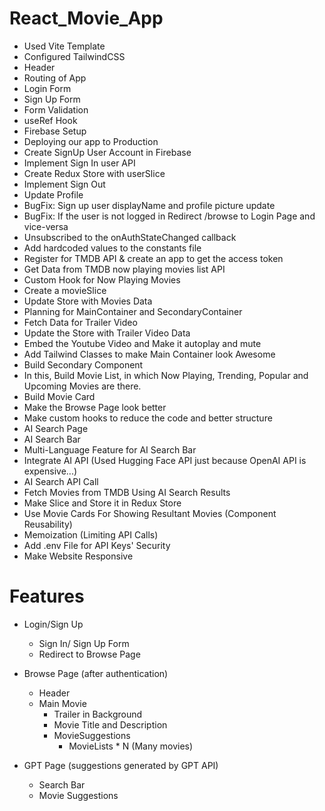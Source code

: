 # React_Movie_App

- Used Vite Template
- Configured TailwindCSS
- Header
- Routing of App
- Login Form
- Sign Up Form
- Form Validation
- useRef Hook
- Firebase Setup
- Deploying our app to Production
- Create SignUp User Account in Firebase
- Implement Sign In user API
- Create Redux Store with userSlice
- Implement Sign Out
- Update Profile
- BugFix: Sign up user displayName and profile picture update
- BugFix: If the user is not logged in Redirect /browse to Login Page and vice-versa
- Unsubscribed to the onAuthStateChanged callback
- Add hardcoded values to the constants file
- Register for TMDB API & create an app to get the access token
- Get Data from TMDB now playing movies list API
- Custom Hook for Now Playing Movies
- Create a movieSlice
- Update Store with Movies Data
- Planning for MainContainer and SecondaryContainer
- Fetch Data for Trailer Video
- Update the Store with Trailer Video Data
- Embed the Youtube Video and Make it autoplay and mute
- Add Tailwind Classes to make Main Container look Awesome
- Build Secondary Component
- In this, Build Movie List, in which Now Playing, Trending, Popular and Upcoming Movies are there.
- Build Movie Card
- Make the Browse Page look better
- Make custom hooks to reduce the code and better structure
- AI Search Page
- AI Search Bar
- Multi-Language Feature for AI Search Bar
- Integrate AI API (Used Hugging Face API just because OpenAI API is expensive...)
- AI Search API Call
- Fetch Movies from TMDB Using AI Search Results
- Make Slice and Store it in Redux Store
- Use Movie Cards For Showing Resultant Movies (Component Reusability)
- Memoization (Limiting API Calls)
- Add .env File for API Keys' Security
- Make Website Responsive

# Features

- Login/Sign Up

  - Sign In/ Sign Up Form
  - Redirect to Browse Page

- Browse Page (after authentication)

  - Header
  - Main Movie
    - Trailer in Background
    - Movie Title and Description
    - MovieSuggestions
      - MovieLists \* N (Many movies)

- GPT Page (suggestions generated by GPT API)
  - Search Bar
  - Movie Suggestions
